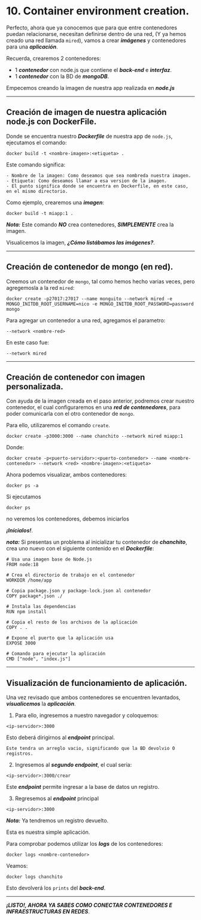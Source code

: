 # 10. Container environment creation.

Perfecto, ahora que ya conocemos que para que entre contenedores puedan relacionarse, necesitan definirse dentro de una red, (Y ya hemos creado una red llamada `mired`), vamos a crear ***imágenes*** y contenedores para una ***aplicación***.

Recuerda, crearemos 2 contenedores:

- 1 ***contenedor*** con node.js que contiene el ***back-end*** e ***interfaz***.
- 1 ***contenedor*** con la BD de ***mongoDB***.

Empecemos creando la imagen de nuestra app realizada en ***node.js***

---
## Creación de imagen de nuestra aplicación node.js con DockerFile.

Donde se encuentra nuestro ***Dockerfile*** de nuestra app de `node.js`, ejecutamos el comando:

~~~
docker build -t <nombre-imagen>:<etiqueta> .
~~~

Este comando significa:

	- Nombre de la imagen: Como deseamos que sea nombreda nuestra imagen.
	- Etiqueta: Como deseamos llamar a esa version de la imagen.
	- El punto significa donde se encuentra en Dockerfile, en este caso, en el mismo directorio.

Como ejemplo, crearemos una ***imagen***:

~~~
docker build -t miapp:1 .
~~~

***Nota:*** Este comando ***NO*** crea contenedores, ***SIMPLEMENTE*** crea la imagen.

Visualicemos la imagen, ***¿Cómo listábamos las imágenes?***.

---
## Creación de contenedor de mongo (en red).

Creemos un contenedor de `mongo`, tal como hemos hecho varias veces, pero agregemosla a la red `mired`:

~~~
docker create -p27017:27017 --name monguito --network mired -e MONGO_INITDB_ROOT_USERNAME=nico -e MONGO_INITDB_ROOT_PASSWORD=password mongo
~~~

Para agregar un contenedor a una red, agregamos el parametro:

~~~
--network <nombre-red>
~~~

En este caso fue:

~~~
--network mired
~~~

---
## Creación de contenedor con imagen personalizada.

Con ayuda de la imagen creada en el paso anterior, podremos crear nuestro contenedor, el cual configuraremos en una ***red de contenedores***, para poder comunicarla con el otro contenedor de `mongo`.

Para ello, utilizaremos el comando `create`.

~~~
docker create -p3000:3000 --name chanchito --network mired miapp:1
~~~

Donde:

~~~
docker create -p<puerto-servidor>:<puerto-contenedor> --name <nombre-contenedor> --network <red> <nombre-imagen>:<etiqueta>
~~~

Ahora podemos visualizar, ambos contenedores:

~~~
docker ps -a
~~~

Si ejecutamos 

~~~
docker ps
~~~

no veremos los contenedores, debemos iniciarlos

***¡Inícialos!***.

***nota:*** Si presentas un problema al inicializar tu contenedor de ***chanchito***, crea uno nuevo con el siguiente contenido en el ***Dockerfile***:

~~~
# Usa una imagen base de Node.js
FROM node:18

# Crea el directorio de trabajo en el contenedor
WORKDIR /home/app

# Copia package.json y package-lock.json al contenedor
COPY package*.json ./

# Instala las dependencias
RUN npm install

# Copia el resto de los archivos de la aplicación
COPY . .

# Expone el puerto que la aplicación usa
EXPOSE 3000

# Comando para ejecutar la aplicación
CMD ["node", "index.js"]

~~~

---
## Visualización de funcionamiento de aplicación.

Una vez revisado que ambos contenedores se encuentren levantados, ***visualicemos*** la ***aplicación***.

1. Para ello, ingresemos a nuestro navegador y coloquemos:

~~~
<ip-servidor>:3000
~~~

Esto deberá dirigirnos al ***endpoint*** principal.

	Este tendra un arreglo vacio, significando que la BD devolvio 0 registros.

2. Ingresemos al ***segundo endpoint***, el cual seria:

~~~
<ip-servidor>:3000/crear
~~~

Este ***endpoint*** permite ingresar a la base de datos un registro.

3. Regresemos al ***endpoint*** principal

~~~
<ip-servidor>:3000
~~~

***Nota:*** Ya tendremos un registro devuelto.

Esta es nuestra simple aplicación.

Para comprobar podemos utilizar los ***logs*** de los contenedores:

~~~
docker logs <nombre-contenedor>
~~~

Veamos:

~~~
docker logs chanchito
~~~

Esto devolverá los ``prints`` del ***back-end***.

---

***¡LISTO!, AHORA YA SABES COMO CONECTAR CONTENEDORES E INFRAESTRUCTURAS EN REDES***.


